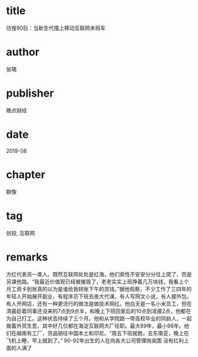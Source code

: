 # title
彷徨90后：当新生代撞上移动互联网末班车

# author
张珺

# publisher
晚点财经

# date
2019-08

# chapter
群像

# tag
创投, 互联网

# remarks
方红代表另一类人。既然互联网处处是红海，他们索性不安安分分往上爬了，而是另谋他路。“我最近价值观已经被摧毁了，老老实实上班挣着几万块钱，我看上个月工资卡到账真的以为是谁给我转账下午的货钱。”据他观察，不少工作了三四年的年轻人开始展开副业，有程序员下班去夜大代课，有人写网文小说，有人接外包，有人开网店，还有一种更流行的做法是做技术网红。他白天是一名小米员工，但在清晨趁着同事还没来的7点到9点半，和晚上下班回家后的10点到凌晨2点，他都在为自己打工。这种状态持续了三个月。他和从学院路一带高校毕业的同龄人，一起做着外贸生意，其中好几位都在海淀互联网大厂任职。最大89年，最小98年。他们在越南有工厂，货品销往中国本土和印尼。“周五下班就跑，去东南亚，晚上在飞机上睡，早上就到了。” 90-92年出生的人在向各大公司管理岗突围 没有红利上面的人满了

